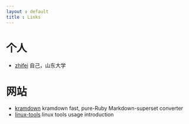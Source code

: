 ```yaml
---
layout : default
title : Links
---
```


# 个人

* [zhifei](http://zhifeiding.github.io) 自己，山东大学

# 网站

* [kramdown](http://http://kramdown.gettalong.org/) kramdown fast, pure-Ruby Markdown-superset converter
* [linux-tools](http://linuxtools-rst.readthedocs.org/) linux tools usage
  introduction
